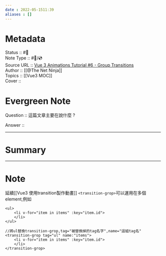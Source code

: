 ```yaml
---
date : 2022-05-1511:39
aliases : []
---
```

# Metadata
Status :: #🌱 <br>
Note Type :: #📨/💿 <br>
Source URL :: [Vue 3 Animations Tutorial #6 - Group Transitions](https://www.youtube.com/watch?v=gbCxH5KCeBg&list=PL4cUxeGkcC9ghm7-iTfS9n468Kp7l9Ipu&index=6) <br>
Author :: [[@The Net Ninja]]<br>
Topics :: [[Vue3 MOC]]<br>
Cover ::

# Evergreen Note

Question :: 這篇文章主要在說什麼 ?

Answer ::

---

# Summary 

---

# Note
延續[[Vue3 使用transition製作動畫]]
`<transition-grop>`可以運用在多個element,例如
```vue
<ul>
	<li v-for="item in items" :key="item.id">
	</li>
</ul>

//將ul替換transition-grop,tag="被替換掉的tag名字",name="這組tag名"
<transition-grop tag="ul" name:"items">
	<li v-for="item in items" :key="item.id">
	</li>
</transition-grop>
```